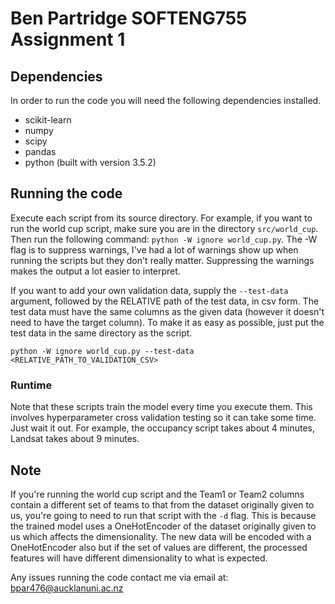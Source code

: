 # Ben Partridge SOFTENG755 Assignment 1

## Dependencies

In order to run the code you will need the following dependencies installed.

- scikit-learn
- numpy
- scipy
- pandas
- python (built with version 3.5.2)

## Running the code

Execute each script from its source directory. For example, if you want to run the world cup script, make sure you are in the directory `src/world_cup`. Then run the following command: `python -W ignore world_cup.py`. The -W flag is to suppress warnings, I've had a lot of warnings show up when running the scripts but they don't really matter. Suppressing the warnings makes the output a lot easier to interpret.

If you want to add your own validation data, supply the `--test-data` argument, followed by the RELATIVE path of the test data, in csv form. The test data must have the same columns as the given data (however it doesn't need to have the target column). To make it as easy as possible, just put the test data in the same directory as the script.

`python -W ignore world_cup.py --test-data <RELATIVE_PATH_TO_VALIDATION_CSV>`

### Runtime

Note that these scripts train the model every time you execute them. This involves hyperparameter cross validation testing so it can take some time. Just wait it out. For example, the occupancy script takes about 4 minutes, Landsat takes about 9 minutes.

## Note

If you're running the world cup script and the Team1 or Team2 columns contain a different set of teams to that from the dataset originally given to us, you're going to need to run that script with the `-d` flag. This is because the trained model uses a OneHotEncoder of the dataset originally given to us which affects the dimensionality. The new data will be encoded with a OneHotEncoder also but if the set of values are different, the processed features will have different dimensionality to what is expected.

Any issues running the code contact me via email at: bpar476@aucklanuni.ac.nz
